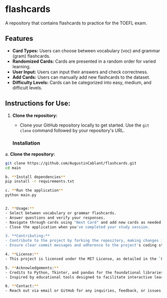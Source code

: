 # flashcards
A repository that contains flashcards to practice for the TOEFL exam.

## Features

- **Card Types:** Users can choose between vocabulary (voc) and grammar (gram) flashcards.
- **Randomized Cards:** Cards are presented in a random order for varied learning.
- **User Input:** Users can input their answers and check correctness.
- **Add Cards:** Users can manually add new flashcards to the dataset.
- **Difficulty Levels:** Cards can be categorized into easy, medium, and difficult levels.

## Instructions for Use:

1. **Clone the repository:**
   - Clone your GitHub repository locally to get started. Use the `git clone` command followed by your repository's URL.
  
   ### Installation

a. **Clone the repository:**
   ```bash
   git clone https://github.com/AugustinCablant/flashcards.git
   cd main

b. **Install dependencies**
   pip install -r requirements.txt

c. **Run the application**
   python main.py


2. **Usage:**
   - Select between vocabulary or grammar flashcards.
   - Answer questions and verify your responses.
   - Navigate through cards using "Next Card" and add new cards as needed.
   - Close the application when you've completed your study session.

3. **Contributing:**
   - Contribute to the project by forking the repository, making changes in a new branch, and submitting a pull request.
   - Ensure clear commit messages and adherence to the project's coding standards.

4. **License:**
   - This project is licensed under the MIT License, as detailed in the `LICENSE` file.

5. **Acknowledgements:**
   - Credits to Python, Tkinter, and pandas for the foundational libraries used in building the application.
   - Inspired by educational tools designed to facilitate interactive learning experiences.

6. **Contact:**
   - Reach out via email or GitHub for any inquiries, feedback, or issues encountered.


